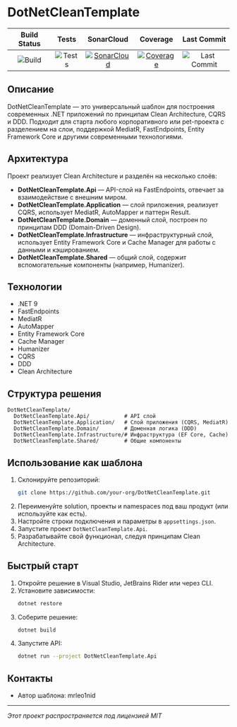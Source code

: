 # DotNetCleanTemplate

| Build Status | Tests | SonarCloud | Coverage | Last Commit |
|:------------:|:-----:|:----------:|:--------:|:-----------:|
| ![Build](https://github.com/mrleo1nid/DotNetCleanTemplate/actions/workflows/build.yml/badge.svg) | ![Tests](https://github.com/mrleo1nid/DotNetCleanTemplate/actions/workflows/tests.yml/badge.svg) | [![SonarCloud](https://sonarcloud.io/api/project_badges/measure?project=mrleo1nid_DotNetCleanTemplate&metric=alert_status)](https://sonarcloud.io/summary/new_code?id=mrleo1nid_DotNetCleanTemplate) | [![Coverage](https://sonarcloud.io/api/project_badges/measure?project=mrleo1nid_DotNetCleanTemplate&metric=coverage)](https://sonarcloud.io/summary/new_code?id=mrleo1nid_DotNetCleanTemplate) | ![Last Commit](https://img.shields.io/github/last-commit/mrleo1nid/DotNetCleanTemplate) |

## Описание

DotNetCleanTemplate — это универсальный шаблон для построения современных .NET приложений по принципам Clean Architecture, CQRS и DDD. Подходит для старта любого корпоративного или pet-проекта с разделением на слои, поддержкой MediatR, FastEndpoints, Entity Framework Core и другими современными технологиями.

## Архитектура

Проект реализует Clean Architecture и разделён на несколько слоёв:

- **DotNetCleanTemplate.Api** — API-слой на FastEndpoints, отвечает за взаимодействие с внешним миром.
- **DotNetCleanTemplate.Application** — слой приложения, реализует CQRS, использует MediatR, AutoMapper и паттерн Result.
- **DotNetCleanTemplate.Domain** — доменный слой, построен по принципам DDD (Domain-Driven Design).
- **DotNetCleanTemplate.Infrastructure** — инфраструктурный слой, использует Entity Framework Core и Cache Manager для работы с данными и кэшированием.
- **DotNetCleanTemplate.Shared** — общий слой, содержит вспомогательные компоненты (например, Humanizer).

## Технологии

- .NET 9
- FastEndpoints
- MediatR
- AutoMapper
- Entity Framework Core
- Cache Manager
- Humanizer
- CQRS
- DDD
- Clean Architecture

## Структура решения

```
DotNetCleanTemplate/
  DotNetCleanTemplate.Api/           # API слой
  DotNetCleanTemplate.Application/   # Слой приложения (CQRS, MediatR)
  DotNetCleanTemplate.Domain/        # Доменная логика (DDD)
  DotNetCleanTemplate.Infrastructure/# Инфраструктура (EF Core, Cache)
  DotNetCleanTemplate.Shared/        # Общие компоненты
```

## Использование как шаблона

1. Склонируйте репозиторий:
   ```bash
   git clone https://github.com/your-org/DotNetCleanTemplate.git
   ```
2. Переименуйте solution, проекты и namespaces под ваш продукт (или используйте как есть).
3. Настройте строки подключения и параметры в `appsettings.json`.
4. Запустите проект `DotNetCleanTemplate.Api`.
5. Разрабатывайте свой функционал, следуя принципам Clean Architecture.

## Быстрый старт

1. Откройте решение в Visual Studio, JetBrains Rider или через CLI.
2. Установите зависимости:
   ```bash
   dotnet restore
   ```
3. Соберите решение:
   ```bash
   dotnet build
   ```
4. Запустите API:
   ```bash
   dotnet run --project DotNetCleanTemplate.Api
   ```

## Контакты

- Автор шаблона: mrleo1nid

---

_Этот проект распространяется под лицензией MIT_
